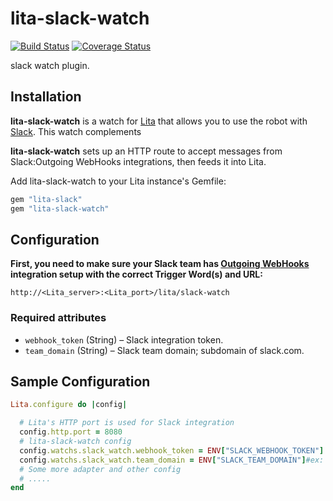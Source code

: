 # lita-slack-watch

[![Build Status](https://travis-ci.org/koudaiii/lita-slack-watch.png?branch=master)](https://travis-ci.org/koudaiii/lita-slack-watch)
[![Coverage Status](https://coveralls.io/repos/koudaiii/lita-slack-watch/badge.png)](https://coveralls.io/r/koudaiii/lita-slack-watch)

slack watch plugin.


## Installation

**lita-slack-watch** is a watch for [Lita](https://github.com/jimmycuadra/lita) that allows you to use the robot with [Slack](https://slack.com/). This watch complements

**lita-slack-watch** sets up an HTTP route to accept messages from Slack:Outgoing WebHooks integrations, then feeds it into Lita.

Add lita-slack-watch to your Lita instance's Gemfile:

``` ruby
gem "lita-slack"
gem "lita-slack-watch"
```

## Configuration
**First, you need to make sure your Slack team has [Outgoing WebHooks](https://my.slack.com/services/new/outgoing-webhook) integration setup with the correct Trigger Word(s) and URL:**

```
http://<Lita_server>:<Lita_port>/lita/slack-watch
```


### Required attributes

* `webhook_token` (String) – Slack integration token.
* `team_domain` (String) – Slack team domain; subdomain of slack.com.


## Sample Configuration

``` ruby
Lita.configure do |config|

  # Lita's HTTP port is used for Slack integration
  config.http.port = 8080
  # lita-slack-watch config
  config.watchs.slack_watch.webhook_token = ENV["SLACK_WEBHOOK_TOKEN"] #ex: Cq9wq3TAJp5FGCsUbpzhrKrR
  config.watchs.slack_watch.team_domain = ENV["SLACK_TEAM_DOMAIN"]#ex: koudaiii
  # Some more adapter and other config
  # .....
end
```

